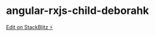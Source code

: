 # angular-rxjs-child-deborahk

[Edit on StackBlitz ⚡️](https://stackblitz.com/edit/angular-rxjs-child-deborahk)